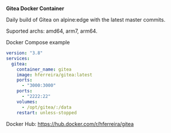 **Gitea Docker Container**

Daily build of Gitea on alpine:edge with the latest master commits.

Suported archs: amd64, arm7, arm64.

Docker Compose example

```yaml
version: "3.8"
services:
  gitea:
    container_name: gitea
    image: hferreira/gitea:latest
    ports:
      - "3000:3000"
    ports:
      - "2222:22"
    volumes:
      - /opt/gitea/:/data
    restart: unless-stopped
```

Docker Hub: https://hub.docker.com/r/hferreira/gitea

